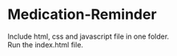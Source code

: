 # Medication-Reminder

Include html, css and javascript file in one folder.     
Run the index.html file. 

